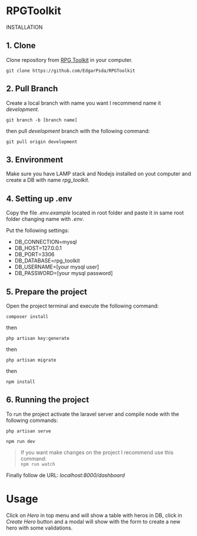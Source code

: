 # RPGToolkit
INSTALLATION  

## 1. Clone  
Clone repository from [RPG Toolkit](https://github.com/EdgarPsda/RPGToolkit) in your computer.  

`git clone https://github.com/EdgarPsda/RPGToolkit`  

## 2. Pull Branch  
Create a local branch with name you want I recommend name it *development*.  

`git branch -b [branch name]`  

then pull *development* branch with the following command:  

`git pull origin development`  


## 3. Environment  
Make sure you have LAMP stack and Nodejs installed on yout computer and create a DB with name *rpg_toolkit*.

## 4. Setting up .env  
Copy the file *.env.example* located in root folder and paste it in same root folder changing name with *.env*.  

Put the following settings:  
* DB_CONNECTION=mysql
* DB_HOST=127.0.0.1
* DB_PORT=3306
* DB_DATABASE=rpg_toolkit
* DB_USERNAME=[your mysql user]
* DB_PASSWORD=[your mysql password]  

## 5. Prepare the project  
Open the project terminal and execute the following command:  

`composer install`  

then  

`php artisan key:generate`  

then  

`php artisan migrate`  

then  

`npm install`   

## 6. Running the project  

To run the project activate the laravel server and compile node with the following commands:  

`php artisan serve`  

`npm run dev`   

> If you want make changes on the project I recommend use this command:  
`npm run watch`   


Finally follow de URL: *localhost:8000/dashboard*  


# Usage  

Click on *Hero* in top menu and will show a table with heros in DB, click in *Create Hero* button and a modal will show with the form to create a new hero with some validations.  
  


